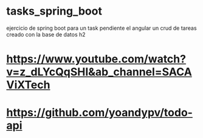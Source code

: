 # tasks_spring_boot
ejercicio de spring boot para un task pendiente el angular
un crud de tareas creado con la base de datos h2
# https://www.youtube.com/watch?v=z_dLYcQqSHI&ab_channel=SACAViXTech
# https://github.com/yoandypv/todo-api
